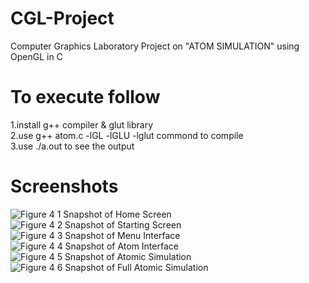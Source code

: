 # CGL-Project
Computer Graphics Laboratory Project on "ATOM SIMULATION" using OpenGL in C

# To execute follow
1.install g++ compiler & glut library<br/>
2.use g++ atom.c -lGL -lGLU -lglut commond to compile<br/>
3.use ./a.out to see the output

# Screenshots
![Figure 4 1 Snapshot of Home Screen](https://user-images.githubusercontent.com/98503314/179381797-601ba9d3-b5cb-4453-805f-d5a4a80feeef.jpeg)
![Figure 4 2 Snapshot of Starting Screen](https://user-images.githubusercontent.com/98503314/179381799-79ad8e9a-f822-4c7c-ba40-eae4ced77379.jpeg)
![Figure 4 3 Snapshot of Menu Interface](https://user-images.githubusercontent.com/98503314/179381800-3f117c8b-ee8a-4164-a7cf-d381e10ea2b2.jpeg)
![Figure 4 4 Snapshot of Atom Interface](https://user-images.githubusercontent.com/98503314/179381802-986b6e2c-4031-47c9-befc-43339268be8e.jpeg)
![Figure 4 5 Snapshot of Atomic Simulation](https://user-images.githubusercontent.com/98503314/179381804-ed7c7aae-39d5-456e-ad49-935ba9aad768.jpeg)
![Figure 4 6 Snapshot of Full Atomic Simulation](https://user-images.githubusercontent.com/98503314/179381805-e84ac378-891a-4263-abeb-5a7ae8d5add2.jpeg)
